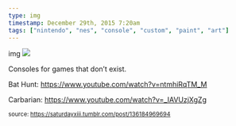 ```yaml
---
type: img
timestamp: December 29th, 2015 7:20am
tags: ["nintendo", "nes", "console", "custom", "paint", "art"]
---
```

img
<img src="https://saturdayxiii.github.io/media/136184969694.jpg"/>

Consoles for games that don’t exist.

Bat Hunt: <a href="https://www.youtube.com/watch?v=ntmhiRqTM_M" target="_blank">https://www.youtube.com/watch?v=ntmhiRqTM_M</a>

Carbarian: <a href="https://www.youtube.com/watch?v=_IAVUzjXgZg" target="_blank">https://www.youtube.com/watch?v=_IAVUzjXgZg</a>
 
      
      
      
      
      
  
<small>source: https://saturdayxiii.tumblr.com/post/136184969694</small>